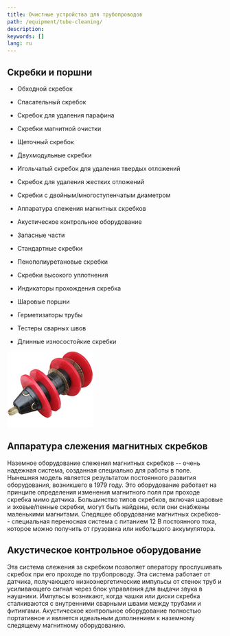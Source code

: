 ```yaml
---
title: Очистные устройства для трубопроводов
path: /equipment/tube-cleaning/
description:
keywords: []
lang: ru
---
```


## Скребки и поршни

* Обходной скребок
* Спасательный скребок
* Скребок для удаления парафина
* Скребки магнитной очистки
* Щеточный скребок
* Двухмодульные скребки
* Игольчатый скребок для удаления твердых отложений
* Скребок для удаления жестких отложений
* Скребки с двойным/многоступенчатым диаметром

* Аппаратура слежения магнитных скребков
* Акустическое контрольное оборудование
* Запасные части
* Стандартные скребки
* Пенополиуретановые скребки
* Скребки высокого уплотнения
* Индикаторы прохождения скребка
* Шаровые поршни
* Герметизаторы трубы
* Тестеры сварных швов
* Длинные износостойкие скребки

![pig-01](./pig-01.png)

## Аппаратура слежения магнитных скребков

Наземное оборудование слежения магнитных скребков -- очень надежная система, созданная специально для работы в поле. Нынешняя модель является результатом постоянного развития оборудования, возникшего в 1979 году. Это оборудование работает на принципе определения изменения магнитного поля при проходе скребка мимо датчика. Большинство типов скребков, включая шаровые и эховые/пенные скребки, могут быть найдены, если они снабжены маленькими магнитами. Следящее оборудование магнитных скребков-- специальная переносная система с питанием 12 В постоянного тока, которое можно получить от грузовика или небольшого аккумулятора.

## Акустическое контрольное оборудование

Эта система слежения за скребком позволяет оператору прослушивать скребок при его проходе по трубопроводу. Эта система работает от датчика, получающего низкоэнергетические импульсы от стенок труб и усиливающего сигнал через блок управления для выдачи звука в наушники. Импульсы возникают, когда чашки или диски скребка сталкиваются с внутренними сварными швами между трубами и фитингами. Акустическое контрольное оборудование полностью портативное и является идеальным дополнением к наземному следящему магнитному оборудованию.
